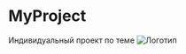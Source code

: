 # MyProject
 Индивидуальный проект по теме 
![Логотип](https://octodex.github.com/images/orderedlistocat.png)